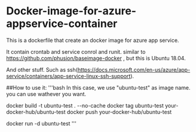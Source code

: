 # Docker-image-for-azure-appservice-container
This is a dockerfile that create an docker image for azure app service. 

It contain crontab and service conrol and runit. similar to https://github.com/phusion/baseimage-docker , but this is Ubuntu 18.04.

And other stuff. Such as ssh(https://docs.microsoft.com/en-us/azure/app-service/containers/app-service-linux-ssh-support).

##How to use it:
'''bash
In this case, we use "ubuntu-test" as image name. you can use wathever you want.

docker build -t ubuntu-test . --no-cache
docker tag ubuntu-test your-docker-hub/ubuntu-test
docker push your-docker-hub/ubuntu-test

docker run -d ubuntu-test
'''
